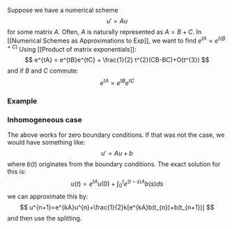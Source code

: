 Suppose we have a numerical scheme 
$$
u'=Au
$$
for some matrix $A$.
Often, $A$ is naturally represented as $A=B+C$.
In [[Numerical Schemes as Approximations to Exp]],
we want to find $e^{tA}=e^{t(B+C)}$
Using [[Product of matrix exponentials]]:
$$
e^{tA} = e^{tB}e^{tC} + \frac{1}{2} t^{2}(CB-BC)+O(t^{3})
$$
and if $B$ and $C$ commute:
$$
e^{tA}=e^{tB}e^{tC}
$$
### Example

### Inhomogeneous case
The above works for zero boundary conditions. If that was not the case, we would have something like:
$$
u'=Au+b
$$
where $b(t)$ originates from the boundary conditions.
The exact solution for this is:
$$
u(t)=e^{tA}u(0)+\int_{0}^te^{(t-s)A}b(s)ds
$$
we can approximate this by:
$$
u^{n+1}=e^{kA}u^{n}+\frac{1}{2}k[e^{kA}b(t_{n})+b(t_{n+1})]
$$
and then use the splitting.